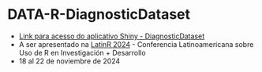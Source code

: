 # DATA-R-DiagnosticDataset
- [Link para acesso do aplicativo Shiny - DiagnosticDataset](./README.md#https://rmayormartins.shinyapps.io/DiagnosticDataset/) <br>
- A ser apresentado na [LatinR 2024](https://latinr.org/) - Conferencia Latinoamericana sobre Uso de R en Investigación + Desarrollo <br>
- 18 al 22 de noviembre de 2024 

